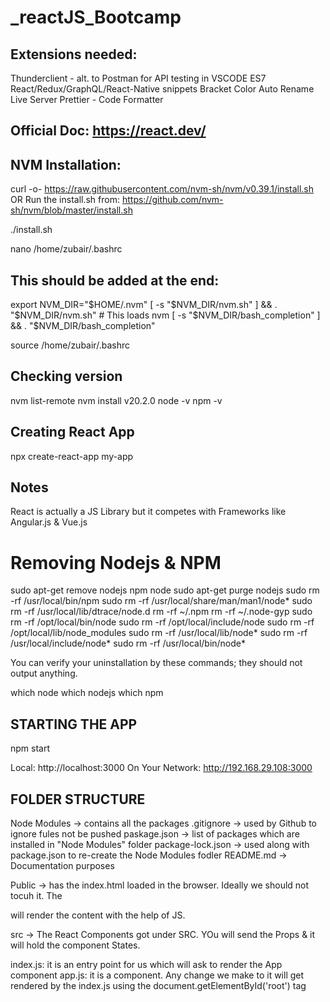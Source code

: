# _reactJS_Bootcamp

## Extensions needed:
Thunderclient - alt. to Postman for API testing in VSCODE
ES7 React/Redux/GraphQL/React-Native snippets
Bracket Color
Auto Rename
Live Server
Prettier - Code Formatter

## Official Doc: https://react.dev/

## NVM Installation:

curl -o- https://raw.githubusercontent.com/nvm-sh/nvm/v0.39.1/install.sh
OR
Run the install.sh from: https://github.com/nvm-sh/nvm/blob/master/install.sh

./install.sh

nano /home/zubair/.bashrc

## This should be added at the end:
export NVM_DIR="$HOME/.nvm"
[ -s "$NVM_DIR/nvm.sh" ] && \. "$NVM_DIR/nvm.sh"  # This loads nvm
[ -s "$NVM_DIR/bash_completion" ] && \. "$NVM_DIR/bash_completion"  

source /home/zubair/.bashrc

## Checking version
nvm list-remote
nvm install v20.2.0
node -v
npm -v


## Creating React App
npx create-react-app my-app

## Notes
React is actually a JS Library but it competes with Frameworks like Angular.js & Vue.js

# Removing Nodejs & NPM

sudo apt-get remove nodejs npm node
sudo apt-get purge nodejs
sudo rm -rf /usr/local/bin/npm 
sudo rm -rf /usr/local/share/man/man1/node* 
sudo rm -rf /usr/local/lib/dtrace/node.d
rm -rf ~/.npm
rm -rf ~/.node-gyp
sudo rm -rf /opt/local/bin/node
sudo rm -rf /opt/local/include/node
sudo rm -rf /opt/local/lib/node_modules
sudo rm -rf /usr/local/lib/node*
sudo rm -rf /usr/local/include/node*
sudo rm -rf /usr/local/bin/node*

You can verify your uninstallation by these commands; they should not output anything.

which node
which nodejs
which npm

## STARTING THE APP
npm start

Local:            http://localhost:3000
On Your Network:  http://192.168.29.108:3000

## FOLDER STRUCTURE

Node Modules -> contains all the packages
.gitignore -> used by Github to ignore fules not be pushed
paskage.json -> list of packages which are installed in "Node Modules" folder
package-lock.json -> used along with package.json to re-create the Node Modules fodler
README.md -> Documentation purposes

Public -> has the index.html loaded in the browser. Ideally we should not tocuh it. The <div id="root"> will render the content with the help of JS.

src -> The React Components got under SRC. YOu will send the Props & it will hold the component States.

index.js: it is an entry point for us which will ask to render the App component
app.js: it is a component. Any change we make to it will get rendered by the index.js using the document.getElementById('root') tag

